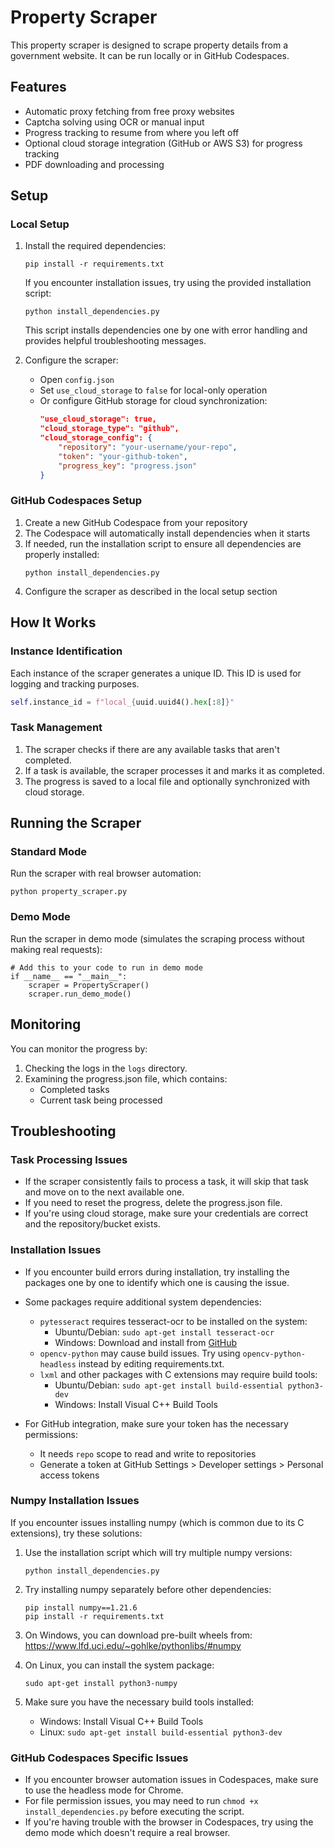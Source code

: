 # Property Scraper

This property scraper is designed to scrape property details from a government website. It can be run locally or in GitHub Codespaces.

## Features

- Automatic proxy fetching from free proxy websites
- Captcha solving using OCR or manual input
- Progress tracking to resume from where you left off
- Optional cloud storage integration (GitHub or AWS S3) for progress tracking
- PDF downloading and processing

## Setup

### Local Setup

1. Install the required dependencies:
   ```
   pip install -r requirements.txt
   ```
   
   If you encounter installation issues, try using the provided installation script:
   ```
   python install_dependencies.py
   ```
   This script installs dependencies one by one with error handling and provides helpful troubleshooting messages.

2. Configure the scraper:
   - Open `config.json`
   - Set `use_cloud_storage` to `false` for local-only operation
   - Or configure GitHub storage for cloud synchronization:
     ```json
     "use_cloud_storage": true,
     "cloud_storage_type": "github",
     "cloud_storage_config": {
         "repository": "your-username/your-repo",
         "token": "your-github-token",
         "progress_key": "progress.json"
     }
     ```

### GitHub Codespaces Setup

1. Create a new GitHub Codespace from your repository
2. The Codespace will automatically install dependencies when it starts
3. If needed, run the installation script to ensure all dependencies are properly installed:
   ```
   python install_dependencies.py
   ```
4. Configure the scraper as described in the local setup section

## How It Works

### Instance Identification

Each instance of the scraper generates a unique ID. This ID is used for logging and tracking purposes.

```python
self.instance_id = f"local_{uuid.uuid4().hex[:8]}"
```

### Task Management

1. The scraper checks if there are any available tasks that aren't completed.
2. If a task is available, the scraper processes it and marks it as completed.
3. The progress is saved to a local file and optionally synchronized with cloud storage.

## Running the Scraper

### Standard Mode

Run the scraper with real browser automation:

```
python property_scraper.py
```

### Demo Mode

Run the scraper in demo mode (simulates the scraping process without making real requests):

```
# Add this to your code to run in demo mode
if __name__ == "__main__":
    scraper = PropertyScraper()
    scraper.run_demo_mode()
```

## Monitoring

You can monitor the progress by:

1. Checking the logs in the `logs` directory.
2. Examining the progress.json file, which contains:
   - Completed tasks
   - Current task being processed

## Troubleshooting

### Task Processing Issues
- If the scraper consistently fails to process a task, it will skip that task and move on to the next available one.
- If you need to reset the progress, delete the progress.json file.
- If you're using cloud storage, make sure your credentials are correct and the repository/bucket exists.

### Installation Issues
- If you encounter build errors during installation, try installing the packages one by one to identify which one is causing the issue.
- Some packages require additional system dependencies:
  - `pytesseract` requires tesseract-ocr to be installed on the system:
    - Ubuntu/Debian: `sudo apt-get install tesseract-ocr`
    - Windows: Download and install from [GitHub](https://github.com/UB-Mannheim/tesseract/wiki)
  - `opencv-python` may cause build issues. Try using `opencv-python-headless` instead by editing requirements.txt.
  - `lxml` and other packages with C extensions may require build tools:
    - Ubuntu/Debian: `sudo apt-get install build-essential python3-dev`
    - Windows: Install Visual C++ Build Tools

- For GitHub integration, make sure your token has the necessary permissions:
  - It needs `repo` scope to read and write to repositories
  - Generate a token at GitHub Settings > Developer settings > Personal access tokens

### Numpy Installation Issues

If you encounter issues installing numpy (which is common due to its C extensions), try these solutions:

1. Use the installation script which will try multiple numpy versions:
   ```
   python install_dependencies.py
   ```

2. Try installing numpy separately before other dependencies:
   ```
   pip install numpy==1.21.6
   pip install -r requirements.txt
   ```

3. On Windows, you can download pre-built wheels from:
   https://www.lfd.uci.edu/~gohlke/pythonlibs/#numpy

4. On Linux, you can install the system package:
   ```
   sudo apt-get install python3-numpy
   ```

5. Make sure you have the necessary build tools installed:
   - Windows: Install Visual C++ Build Tools
   - Linux: `sudo apt-get install build-essential python3-dev`

### GitHub Codespaces Specific Issues

- If you encounter browser automation issues in Codespaces, make sure to use the headless mode for Chrome.
- For file permission issues, you may need to run `chmod +x install_dependencies.py` before executing the script.
- If you're having trouble with the browser in Codespaces, try using the demo mode which doesn't require a real browser.
